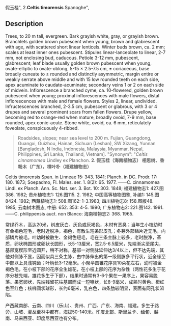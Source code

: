 假玉桂",
2.**Celtis timorensis** Spanoghe",

## Description
Trees, to 20 m tall, evergreen. Bark grayish white, gray, or grayish brown. Branchlets golden brown pubescent when young, brown and glabrescent with age, with scattered short linear lenticels. Winter buds brown, ca. 2 mm; scales at least inner ones pubescent. Stipules linear-lanceolate to linear, 2-7 mm, not enclosing bud, caducous. Petiole 3-12 mm, pubescent, glabrescent; leaf blade usually golden brown pubescent when young, ovate-elliptic to ovate-oblong, 5-15 × 2.5-7.5 cm, ± coriaceous, base broadly cuneate to ± rounded and distinctly asymmetric, margin entire or weakly serrate above middle and with 15 low rounded teeth on each side, apex acuminate to caudate-acuminate; secondary veins 1 or 2 on each side of midvein. Inflorescence a branched cyme, ca. 10-flowered, golden brown pubescent when young; proximal inflorescences with male flowers, distal inflorescences with male and female flowers. Styles 2, linear, undivided. Infructescences branched, 2-3.5 cm, pubescent or glabrous, with 3 or 4 drupes and several prominent scars from fallen flowers. Drupe yellow, becoming red to orange-red when mature, broadly ovoid, 7-9 mm, base rounded, apex conic-acute. Stone white, ovoid, ca. 6 mm, reticulately foveolate, conspicuously 4-ribbed.

> Roadsides, slopes; near sea level to 200 m. Fujian, Guangdong, Guangxi, Guizhou, Hainan, Sichuan (Leshan), SW Xizang, Yunnan [Bangladesh, N India, Indonesia, Malaysia, Myanmar, Nepal, Philippines, Sri Lanka, Thailand, Vietnam].
  "Synonym": "*Celtis* *cinnamomea* Lindley ex Planchon.
**2. 假玉桂（海南植物志） 相思树、香粉木（广东），樟叶朴（福建植物志）**

Celtis timorensis Span. in Linneae 15: 343. 1841; Planch. in DC. Prodr. 17: 180. 1873; Soepadmo, Fl. Males. ser. 1. 8(2): 65. 1977. ——C. cinnamomea Lindl. ex Planch. Ann. Sc. Nat. ser. 3. Bot. 10: 303. 1848; 福建植物志1: 427.图386. 1982; 贵州植物志1: 126.图115. 2. 1982; 中国高等植物图鉴, 补编1: 145.图8424. 1982; 西藏植物志1: 508.图162: 1-3.1983; 四川植物志8: 158.图版48. 1985; 云南树木图志, 中册: 652. 353: 4-5. 1990; 广东植物志2: 221.图142. 1991. ——C. philippensis auct. non Blanco: 海南植物志2: 368. 1965.

常绿乔木，高达20米，树皮灰白、灰色或灰褐色，木材有恶臭；当年生小枝幼时有金褐色短毛，老时近脱净，褐色，有散生短条形皮孔；冬芽外部鳞片近无毛，内部鳞片被毛。叶幼时被散生、金褐色短毛，毛在三条主脉上较多，老时脱净，革质，卵状椭圆形或卵状长圆形，长5-13厘米，宽2.5-6.5厘米，先端渐尖至尾尖，基部宽楔形至近圆开，稍不对称，基部一对侧脉延伸达3/4以上，但不达先端，其他对侧脉不显，因而似具三条主脉，由中脉伸出的第一级侧脉多平行状，近全缘至中部以上具浅钝齿；叶柄长3-12毫米。小聚伞圆锥花序具10朵花左右，幼时被金褐色毛，在小枝下部的花序全生雄花，在小枝上部的花序为杂性（两性花多生于花序分枝先端，雄花多生于下部），结果时通常有3-6个果在一果序上，果容易脱落。果宽卵状，先端残留花柱基部而成一短喙状，长8-9毫米，成熟时黄色、橙红色至红色；核椭圆状球形，长约6毫米，乳白色，四条肋较明显，表面有网孔状凹陷。

产西藏南部、云南、四川（乐山）、贵州、广西、广东、海南、福建。多生于路旁、山坡、灌丛至林中都有，海拔50-140米。印度北部、斯里兰卡、缅甸、越南、马来西亚、印度尼西亚也有分布。
